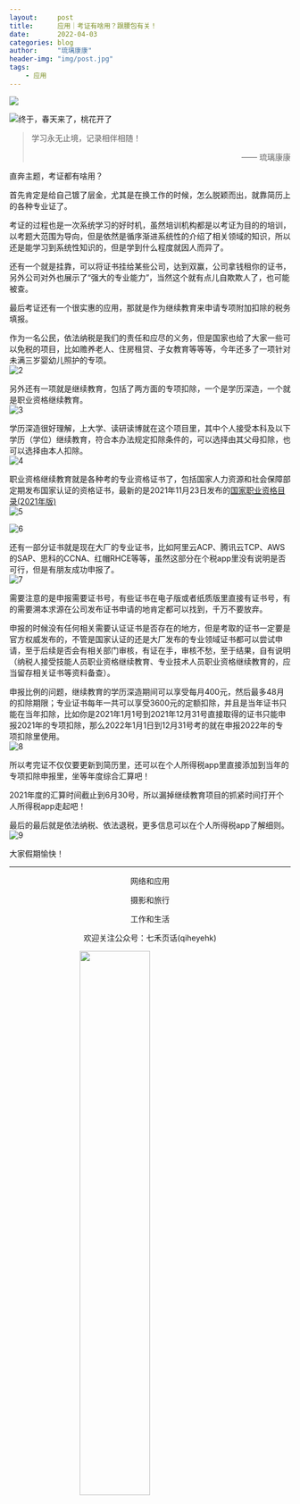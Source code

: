 ```yaml
---
layout:     post
title:      应用｜考证有啥用？跟腰包有关！
date:       2022-04-03
categories: blog
author:     "琉璃康康"
header-img: "img/post.jpg"
tags:
    - 应用
---
```


<style>
img{
  display:block;
  margin:0
  auto;
}
</style>

<meta name="referrer" content="never">

![][0]

![终于，春天来了，桃花开了][1]

> 学习永无止境，记录相伴相随！
> <p align="right">—— 琉璃康康</p>

直奔主题，考证都有啥用？

首先肯定是给自己镀了层金，尤其是在换工作的时候，怎么脱颖而出，就靠简历上的各种专业证了。

考证的过程也是一次系统学习的好时机，虽然培训机构都是以考证为目的的培训，以考题大范围为导向，但是依然是循序渐进系统性的介绍了相关领域的知识，所以还是能学习到系统性知识的，但是学到什么程度就因人而异了。

还有一个就是挂靠，可以将证书挂给某些公司，达到双赢，公司拿钱租你的证书，另外公司对外也展示了“强大的专业能力”，当然这个就有点儿自欺欺人了，也可能被查。

最后考证还有一个很实惠的应用，那就是作为继续教育来申请专项附加扣除的税务填报。

作为一名公民，依法纳税是我们的责任和应尽的义务，但是国家也给了大家一些可以免税的项目，比如赡养老人、住房租贷、子女教育等等等，今年还多了一项针对未满三岁婴幼儿照护的专项。
![2][2]

另外还有一项就是继续教育，包括了两方面的专项扣除，一个是学历深造，一个就是职业资格继续教育。
![3][3]

学历深造很好理解，上大学、读研读博就在这个项目里，其中个人接受本科及以下学历（学位）继续教育，符合本办法规定扣除条件的，可以选择由其父母扣除，也可以选择由本人扣除。
![4][4]

职业资格继续教育就是各种考的专业资格证书了，包括国家人力资源和社会保障部定期发布国家认证的资格证书，最新的是2021年11月23日发布的[国家职业资格目录(2021年版)](http://www.mohrss.gov.cn/SYrlzyhshbzb/SYgundongxinwen/201710/t20171024_280005.html)
![5][5]

![6][6]

还有一部分证书就是现在大厂的专业证书，比如阿里云ACP、腾讯云TCP、AWS的SAP、思科的CCNA、红帽RHCE等等，虽然这部分在个税app里没有说明是否可行，但是有朋友成功申报了。
![7][7]

需要注意的是申报需要证书号，有些证书在电子版或者纸质版里直接有证书号，有的需要溯本求源在公司发布证书申请的地肯定都可以找到，千万不要放弃。

申报的时候没有任何相关需要认证证书是否存在的地方，但是考取的证书一定要是官方权威发布的，不管是国家认证的还是大厂发布的专业领域证书都可以尝试申请，至于后续是否会有相关部门审核，有证在手，审核不愁，至于结果，自有说明（纳税人接受技能人员职业资格继续教育、专业技术人员职业资格继续教育的，应当留存相关证书等资料备查）。

申报比例的问题，继续教育的学历深造期间可以享受每月400元，然后最多48月的扣除期限；专业证书每年一共可以享受3600元的定额扣除，并且是当年证书只能在当年扣除，比如你是2021年1月1号到2021年12月31号直接取得的证书只能申报2021年的专项扣除，那么2022年1月1日到12月31号考的就在申报2022年的专项扣除里使用。
![8][8]

所以考完证不仅仅要更新到简历里，还可以在个人所得税app里直接添加到当年的专项扣除申报里，坐等年度综合汇算吧！

2021年度的汇算时间截止到6月30号，所以漏掉继续教育项目的抓紧时间打开个人所得税app走起吧！

最后的最后就是依法纳税、依法退税，更多信息可以在个人所得税app了解细则。
![9][9]

大家假期愉快！

------------
<p align="center">网络和应用</p>
<p align="center">摄影和旅行</p>
<p align="center">工作和生活</p>
<p align="center">欢迎关注公众号：七禾页话(qiheyehk)</p>
<img src="https://mmbiz.qpic.cn/mmbiz_jpg/QqiaFS6NT0eAaCjLpPgUZricqK7lIOO3hYEYIbjibRlYaiaTsib0reaQfQTmaibVw2QqZLibBWpCHJdg0v3V7yX8sQgWw/0?wx_fmt=jpeg" width="50%"/>


[0]: http://mmbiz.qpic.cn/mmbiz_gif/QqiaFS6NT0eCHicr2j8v4oD4rClUscedr9r55alibqTP1e9kss3HO7voULLsEv4yicuFFy0IJJeLAzX88yzyU9VTgA/640?wx_fmt=gif


[1]: https://mmbiz.qpic.cn/mmbiz_jpg/QqiaFS6NT0eCLSjZhjSHwAiaJDO71RSB5vnR2NJV1ictcpnsfxLUq9mNkUSTdUsJKfw42Wl95soiafibj6gfNz3yibIA/0?wx_fmt=jpeg


[2]: https://mmbiz.qpic.cn/mmbiz_png/QqiaFS6NT0eCLSjZhjSHwAiaJDO71RSB5verdewVlx2edGKkvuqhZibic8yY1BqicXKDcDS9sO99YiczMKqibCb7yRJGQ/0?wx_fmt=png


[3]: https://mmbiz.qpic.cn/mmbiz_png/QqiaFS6NT0eCLSjZhjSHwAiaJDO71RSB5vILZMa3NGgbtNZxka0KyEXAHPh4A2Mft1YuCmOApWQsExdZbjmnMTPw/0?wx_fmt=png


[4]: https://mmbiz.qpic.cn/mmbiz_png/QqiaFS6NT0eCLSjZhjSHwAiaJDO71RSB5v0kgqUXqydibCOD8VddYyAqsRibvux7xKjVoEiabAOBwEyNNx80KxXWXibg/0?wx_fmt=png


[5]: https://mmbiz.qpic.cn/mmbiz_png/QqiaFS6NT0eCLSjZhjSHwAiaJDO71RSB5voTPpDSpUje5pubGib9bP03ibhK3oytQHV0MGsskiacrAQzonrlGS3EZ7g/0?wx_fmt=png


[6]: https://mmbiz.qpic.cn/mmbiz_png/QqiaFS6NT0eCLSjZhjSHwAiaJDO71RSB5v1KlPtWPwNGQLBLrKKGRBR6ftRdvwmbVmcib3HCjQDVhWn1Y8gS6gnZw/0?wx_fmt=png


[7]: https://mmbiz.qpic.cn/mmbiz_png/QqiaFS6NT0eCLSjZhjSHwAiaJDO71RSB5v9NLibwofrOS96B5uRfmGvQ1Fbg8bo7A0GzyjHRibZw27qVMIgSicu1uXg/0?wx_fmt=png


[8]: https://mmbiz.qpic.cn/mmbiz_png/QqiaFS6NT0eCLSjZhjSHwAiaJDO71RSB5v3wibWkaianLibKRFaYgZAtYhTrIowXeagFrcpe7Rg9tSZZEYBVOFyn5sw/0?wx_fmt=png


[9]: https://mmbiz.qpic.cn/mmbiz_png/QqiaFS6NT0eCLSjZhjSHwAiaJDO71RSB5v4ribb9gBicjdDX0etZUmbP1ibM7Ce9t00toBdd61yrDqicwJzIOZw8FKCg/0?wx_fmt=png

